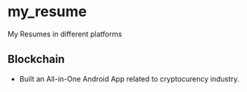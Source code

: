 # my_resume
My Resumes in different platforms

## Blockchain
* Built an All-in-One Android App related to cryptocurency industry. 